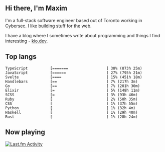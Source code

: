 <!-- deno-fmt-ignore-file -->
## Hi there, I'm Maxim

I'm a full-stack software engineer based out of Toronto working in Cybersec. I like building stuff for the web.

I have a blog where I sometimes write about programming and things I find interesting - [kio.dev](https://kio.dev).



## Top langs

```
TypeScript          [=======                 ] 30% (873h 25m)
JavaScript          [======                  ] 27% (795h 21m)
Svelte              [====                    ] 15% (451h 18m)
Handlebars          [==                      ] 7% (217h 3m)
Go                  [==                      ] 7% (201h 30m)
Elixir              [=                       ] 5% (148h 11m)
SCSS                [=                       ] 3% (93h 46m)
Ruby                [                        ] 2% (50h 35m)
CSS                 [                        ] 1% (37h 55m)
Python              [                        ] 1% (32h 4m)
Haskell             [                        ] 1% (29h 40m)
Rust                [                        ] 1% (28h 24m)
```


## Now playing


<a href="https://github.com/kiosion/toru">
  <picture>
    <source media="(prefers-color-scheme: dark)" srcset="https://toru.kio.dev/api/v1/kiosion?border_width=0&border_radius=26&theme=dark">
    <source media="(prefers-color-scheme: light)" srcset="https://toru.kio.dev/api/v1/kiosion?border_width=0&border_radius=26&theme=light">
    <img alt="Last.fm Activity" src="https://toru.kio.dev/api/v1/kiosion?border_width=0&border_radius=26" />
  </picture>
</a>
